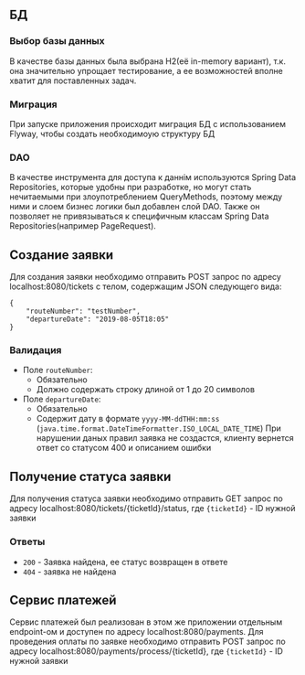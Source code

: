 ## БД
### Выбор базы данных
В качестве базы данных была выбрана H2(её in-memory вариант), т.к. она значительно упрощает тестирование,
а ее возможностей вполне хватит для поставленных задач.
### Миграция
При запуске приложения происходит миграция БД с использованием Flyway, чтобы создать необходимоую структуру БД
### DAO
В качестве инструмента для доступа к даннім используются Spring Data Repositories, которые удобны при разработке,
но могут стать нечитаемыми при злоупотреблением QueryMethods, поэтому между ними и слоем бизнес логики был добавлен 
слой DAO. Также он позволяет не привязываться к специфичным классам Spring Data Repositories(например PageRequest).
## Создание заявки
Для создания заявки необходимо отправить POST запрос по адресу localhost:8080/tickets с телом, содержащим JSON следующего
вида:
```
{
    "routeNumber": "testNumber",
    "departureDate": "2019-08-05T18:05"
}
```
### Валидация
* Поле `routeNumber`:
  * Обязательно
  * Должно содержать строку длиной от 1 до 20 символов
* Поле `departureDate`:
  * Обязательно
  * Содержит дату в формате `yyyy-MM-ddTHH:mm:ss` (`java.time.format.DateTimeFormatter.ISO_LOCAL_DATE_TIME`)
При нарушении даных правил заявка не создастся, клиенту вернется ответ со статусом 400 и описанием ошибки
## Получение статуса заявки
Для получения статуса заявки необходимо отправить GET запрос по адресу localhost:8080/tickets/{ticketId}/status,
где `{ticketId}` - ID нужной заявки
### Ответы
* `200` - Заявка найдена, ее статус возвращен в ответе
* `404` - заявка не найдена
## Сервис платежей
Сервис платежей был реализован в этом же приложении отдельным endpoint-ом и доступен по адресу localhost:8080/payments.
Для проведения оплаты по заявке необходимо отправить POST запрос по адресу localhost:8080/payments/process/{ticketId},
где `{ticketId}` - ID нужной заявки